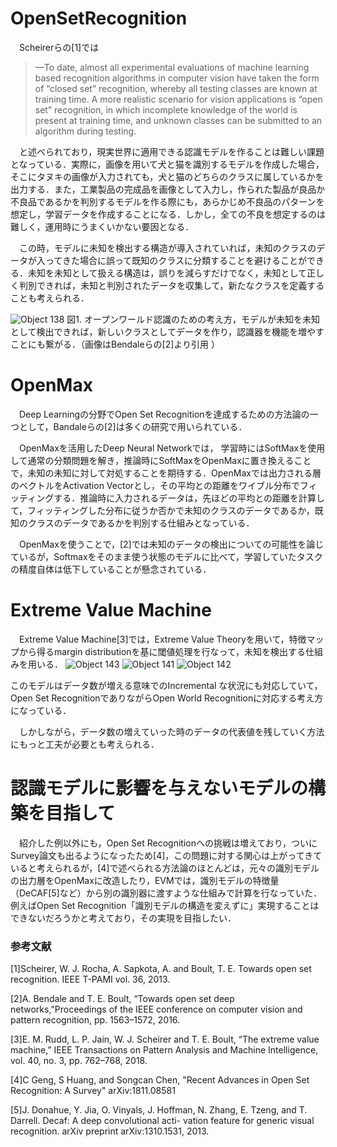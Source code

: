 # OpenSetRecognition

　Scheirerらの[1]では
> —To date, almost all experimental evaluations of machine learning based recognition algorithms in computer vision have taken the form of “closed set” recognition, whereby all testing classes are known at training time. A more realistic scenario for vision applications is “open set” recognition, in which incomplete knowledge of the world is present at training time, and unknown classes can be submitted to an algorithm during testing.

　と述べられており，現実世界に適用できる認識モデルを作ることは難しい課題となっている．実際に，画像を用いて犬と猫を識別するモデルを作成した場合，そこにタヌキの画像が入力されても，犬と猫のどちらのクラスに属しているかを出力する．また，工業製品の完成品を画像として入力し，作られた製品が良品か不良品であるかを判別するモデルを作る際にも，あらかじめ不良品のパターンを想定し，学習データを作成することになる．しかし，全ての不良を想定するのは難しく，運用時にうまくいかない要因となる．

　この時，モデルに未知を検出する構造が導入されていれば，未知のクラスのデータが入ってきた場合に誤って既知のクラスに分類することを避けることができる．未知を未知として扱える構造は，誤りを減らすだけでなく，未知として正しく判別できれば，未知と判別されたデータを収集して，新たなクラスを定義することも考えられる．

![Object 138](https://user-images.githubusercontent.com/17122464/78804975-ccec1e80-79fb-11ea-85b2-a144a7a88f25.jpg)
図1. オープンワールド認識のための考え方，モデルが未知を未知として検出できれば，新しいクラスとしてデータを作り，認識器を機能を増やすことにも繋がる．（画像はBendaleらの[2]より引用 ）

# OpenMax

　Deep Learningの分野でOpen Set Recognitionを達成するための方法論の一つとして，Bandaleらの[2]は多くの研究で用いられている．

　OpenMaxを活用したDeep Neural Networkでは，
学習時にはSoftMaxを使用して通常の分類問題を解き，推論時にSoftMaxをOpenMaxに置き換えることで，未知の未知に対して対処することを期待する．OpenMaxでは出力される層のベクトルをActivation Vectorとし，その平均との距離をワイブル分布でフィッティングする．推論時に入力されるデータは，先ほどの平均との距離を計算して，フィッティングした分布に従うか否かで未知のクラスのデータであるか，既知のクラスのデータであるかを判別する仕組みとなっている．

　OpenMaxを使うことで，[2]では未知のデータの検出についての可能性を論じているが，Softmaxをそのまま使う状態のモデルに比べて，学習していたタスクの精度自体は低下していることが懸念されている．

# Extreme Value Machine
　Extreme Value Machine[3]では，Extreme Value Theoryを用いて，特徴マップから得るmargin distributionを基に閾値処理を行なって，未知を検出する仕組みを用いる．
![Object 143](https://user-images.githubusercontent.com/17122464/78805072-ed1bdd80-79fb-11ea-981d-9a6712cc50fd.jpg)
![Object 141](https://user-images.githubusercontent.com/17122464/78805085-f1e09180-79fb-11ea-9caf-d97b0d46504e.jpg)
![Object 142](https://user-images.githubusercontent.com/17122464/78805077-eee5a100-79fb-11ea-95cb-339571084fed.jpg)

このモデルはデータ数が増える意味でのIncremental な状況にも対応していて，Open Set RecognitionでありながらOpen World Recognitionに対応する考え方になっている．

　しかしながら，データ数の増えていった時のデータの代表値を残していく方法にもっと工夫が必要とも考えられる．

# 認識モデルに影響を与えないモデルの構築を目指して

　紹介した例以外にも，Open Set Recognitionへの挑戦は増えており，ついにSurvey論文も出るようになったため[4]，この問題に対する関心は上がってきていると考えられるが，[4]で述べられる方法論のほとんどは，元々の識別モデルの出力層をOpenMaxに改造したり，EVMでは，識別モデルの特徴量（DeCAF[5]など）から別の識別器に渡すような仕組みで計算を行なっていた．例えばOpen Set Recognition「識別モデルの構造を変えずに」実現することはできないだろうかと考えており，その実現を目指したい．

### 参考文献
[1]Scheirer, W. J. Rocha, A. Sapkota, A. and Boult, T. E. Towards open set recognition. IEEE T-PAMI vol. 36, 2013. 

[2]A. Bendale and T. E. Boult, “Towards open set deep networks,”Proceedings of the IEEE conference on computer vision and pattern recognition, pp. 1563–1572, 2016.

[3]E. M. Rudd, L. P. Jain, W. J. Scheirer and T. E. Boult, “The extreme value machine,” IEEE Transactions on Pattern Analysis and Machine Intelligence, vol. 40, no. 3, pp. 762–768, 2018.

[4]C Geng, S Huang, and Songcan Chen, "Recent Advances in Open Set Recognition: A Survey" arXiv:1811.08581

[5]J. Donahue, Y. Jia, O. Vinyals, J. Hoffman, N. Zhang, E. Tzeng, and T. Darrell. Decaf: A deep convolutional acti- vation feature for generic visual recognition. arXiv preprint arXiv:1310.1531, 2013.
